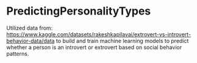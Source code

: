 # PredictingPersonalityTypes
Utilized data from: https://www.kaggle.com/datasets/rakeshkapilavai/extrovert-vs-introvert-behavior-data/data to build and train machine learning models to predict whether a person is an introvert or extrovert based on social behavior patterns.
